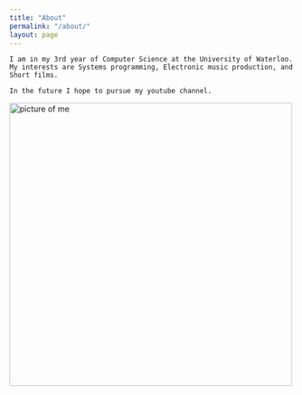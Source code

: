 ```yaml
---
title: "About"
permalink: "/about/"
layout: page
---
```


```
I am in my 3rd year of Computer Science at the University of Waterloo.
My interests are Systems programming, Electronic music production, and Short films.

In the future I hope to pursue my youtube channel.
```

<img width="500" alt="picture of me" src="https://github.com/user-attachments/assets/8f375678-dd18-4ec8-89b6-470f3fd1722e">
